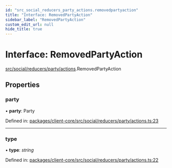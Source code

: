 ```yaml
---
id: "src_social_reducers_party_actions.removedpartyaction"
title: "Interface: RemovedPartyAction"
sidebar_label: "RemovedPartyAction"
custom_edit_url: null
hide_title: true
---
```


# Interface: RemovedPartyAction

[src/social/reducers/party/actions](../modules/src_social_reducers_party_actions.md).RemovedPartyAction

## Properties

### party

• **party**: Party

Defined in: [packages/client-core/src/social/reducers/party/actions.ts:23](https://github.com/xr3ngine/xr3ngine/blob/77d12cea0/packages/client-core/src/social/reducers/party/actions.ts#L23)

___

### type

• **type**: *string*

Defined in: [packages/client-core/src/social/reducers/party/actions.ts:22](https://github.com/xr3ngine/xr3ngine/blob/77d12cea0/packages/client-core/src/social/reducers/party/actions.ts#L22)

